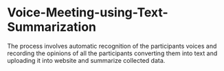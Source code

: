 # Voice-Meeting-using-Text-Summarization
The process involves automatic recognition of the participants voices and recording the opinions of all  the participants converting them into text and uploading it into website and summarize collected data.
